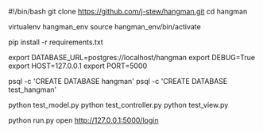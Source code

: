 #!/bin/bash
git clone https://github.com/j-stew/hangman.git
cd hangman

virtualenv hangman_env
source hangman_env/bin/activate

pip install -r requirements.txt

export DATABASE_URL=postgres://localhost/hangman
export DEBUG=True
export HOST=127.0.0.1
export PORT=5000

psql -c 'CREATE DATABASE hangman'
psql -c 'CREATE DATABASE test_hangman'

python test_model.py
python test_controller.py
python test_view.py

python run.py
open http://127.0.0.1:5000/login
